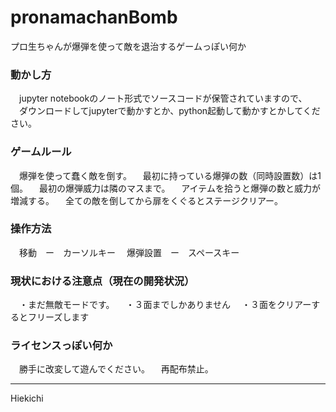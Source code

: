 # pronamachanBomb
プロ生ちゃんが爆弾を使って敵を退治するゲームっぽい何か

### 動かし方
　jupyter notebookのノート形式でソースコードが保管されていますので、
　ダウンロードしてjupyterで動かすとか、python起動して動かすとかしてください。
 
### ゲームルール
　爆弾を使って蠢く敵を倒す。
　最初に持っている爆弾の数（同時設置数）は1個。
　最初の爆弾威力は隣のマスまで。
　アイテムを拾うと爆弾の数と威力が増減する。
　全ての敵を倒してから扉をくぐるとステージクリアー。
 
### 操作方法
　移動　ー　カーソルキー
　爆弾設置　ー　スペースキー

### 現状における注意点（現在の開発状況）
　・まだ無敵モードです。
　・３面までしかありません
　・３面をクリアーするとフリーズします

### ライセンスっぽい何か
　勝手に改変して遊んでください。
　再配布禁止。

---
Hiekichi
